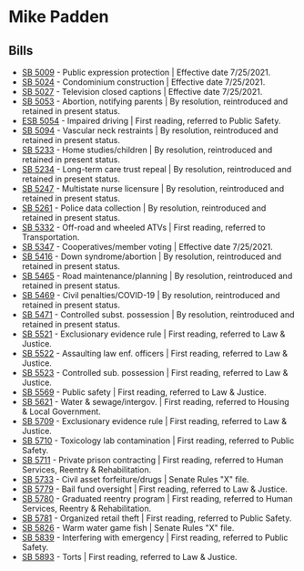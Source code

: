 # Mike Padden
## Bills
* [SB 5009](/bill/2021-22/sb/5009/) - Public expression protection | Effective date 7/25/2021.
* [SB 5024](/bill/2021-22/sb/5024/) - Condominium construction | Effective date 7/25/2021.
* [SB 5027](/bill/2021-22/sb/5027/) - Television closed captions | Effective date 7/25/2021.
* [SB 5053](/bill/2021-22/sb/5053/) - Abortion, notifying parents | By resolution, reintroduced and retained in present status.
* [ESB 5054](/bill/2021-22/esb/5054/) - Impaired driving | First reading, referred to Public Safety.
* [SB 5094](/bill/2021-22/sb/5094/) - Vascular neck restraints | By resolution, reintroduced and retained in present status.
* [SB 5233](/bill/2021-22/sb/5233/) - Home studies/children | By resolution, reintroduced and retained in present status.
* [SB 5234](/bill/2021-22/sb/5234/) - Long-term care trust repeal | By resolution, reintroduced and retained in present status.
* [SB 5247](/bill/2021-22/sb/5247/) - Multistate nurse licensure | By resolution, reintroduced and retained in present status.
* [SB 5261](/bill/2021-22/sb/5261/) - Police data collection | By resolution, reintroduced and retained in present status.
* [SB 5332](/bill/2021-22/sb/5332/) - Off-road and wheeled ATVs | First reading, referred to Transportation.
* [SB 5347](/bill/2021-22/sb/5347/) - Cooperatives/member voting | Effective date 7/25/2021.
* [SB 5416](/bill/2021-22/sb/5416/) - Down syndrome/abortion | By resolution, reintroduced and retained in present status.
* [SB 5465](/bill/2021-22/sb/5465/) - Road maintenance/planning | By resolution, reintroduced and retained in present status.
* [SB 5469](/bill/2021-22/sb/5469/) - Civil penalties/COVID-19 | By resolution, reintroduced and retained in present status.
* [SB 5471](/bill/2021-22/sb/5471/) - Controlled subst. possession | By resolution, reintroduced and retained in present status.
* [SB 5521](/bill/2021-22/sb/5521/) - Exclusionary evidence rule | First reading, referred to Law & Justice.
* [SB 5522](/bill/2021-22/sb/5522/) - Assaulting law enf. officers | First reading, referred to Law & Justice.
* [SB 5523](/bill/2021-22/sb/5523/) - Controlled sub. possession | First reading, referred to Law & Justice.
* [SB 5569](/bill/2021-22/sb/5569/) - Public safety | First reading, referred to Law & Justice.
* [SB 5621](/bill/2021-22/sb/5621/) - Water & sewage/intergov. | First reading, referred to Housing & Local Government.
* [SB 5709](/bill/2021-22/sb/5709/) - Exclusionary evidence rule | First reading, referred to Law & Justice.
* [SB 5710](/bill/2021-22/sb/5710/) - Toxicology lab contamination | First reading, referred to Public Safety.
* [SB 5711](/bill/2021-22/sb/5711/) - Private prison contracting | First reading, referred to Human Services, Reentry & Rehabilitation.
* [SB 5733](/bill/2021-22/sb/5733/) - Civil asset forfeiture/drugs | Senate Rules "X" file.
* [SB 5779](/bill/2021-22/sb/5779/) - Bail fund oversight | First reading, referred to Law & Justice.
* [SB 5780](/bill/2021-22/sb/5780/) - Graduated reentry program | First reading, referred to Human Services, Reentry & Rehabilitation.
* [SB 5781](/bill/2021-22/sb/5781/) - Organized retail theft | First reading, referred to Public Safety.
* [SB 5826](/bill/2021-22/sb/5826/) - Warm water game fish | Senate Rules "X" file.
* [SB 5839](/bill/2021-22/sb/5839/) - Interfering with emergency | First reading, referred to Public Safety.
* [SB 5893](/bill/2021-22/sb/5893/) - Torts | First reading, referred to Law & Justice.
